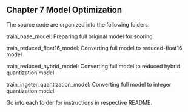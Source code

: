 ## Chapter 7 Model Optimization

The source code are organized into the following folders:

train_base_model: Preparing full original model for scoring

train_reduced_float16_model: Converting full model to reduced-float16 model

train_reduced_hybrid_model: Converting full model to reduced hybrid quantization model

train_ingeter_quantization_model: Converting full model to integer quantization model

Go into each folder for instructions in respective README.